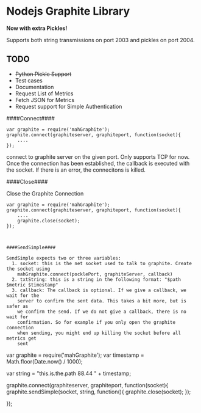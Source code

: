 Nodejs Graphite Library
=======================

**Now with extra Pickles!**


Supports both string transmissions on port 2003 and pickles on port 2004.

TODO
-----
- ~~Python Pickle Support~~
- Test cases
- Documentation
- Request List of Metrics
- Fetch JSON for Metrics
- Request support for Simple Authentication




####Connect####
```
var graphite = require('mahGraphite');
graphite.connect(graphiteserver, graphiteport, function(socket){
	....
});
```
connect to graphite server on the given port. Only supports TCP for now. Once the connection
has been established, the callback is executed with the socket. If there is an error, the connecitons
is killed.


####Close####

Close the Graphite Connection

```
var graphite = require('mahGraphite');
graphite.connect(graphiteserver, graphiteport, function(socket){
	....
	graphite.close(socket);
});



####SendSimple####

SendSimple expects two or three variables:
  1. socket: this is the net socket used to talk to graphite. Create the socket using
    mahGraphite.connect(pocklePort, graphiteServer, callback)
  2. txtString: this is a string in the following format: "$path $metric $timestamp"
  3. callback: The callback is optional. If we give a callback, we wait for the
	server to confirm the sent data. This takes a bit more, but is safer as
	we confirm the send. If we do not give a callback, there is no wait for
	confirmation. So for example if you only open the graphite connection
	when sending, you might end up killing the socket before all metrics get
	sent

```
var graphite = require('mahGraphite');
var timestamp = Math.floor(Date.now() / 1000);

var string = "this.is.the.path 88.44 " + timestamp;

graphite.connect(graphiteserver, graphiteport, function(socket){
	graphite.sendSimple(socket, string, function(){
		graphite.close(socket);
	});

});

```
